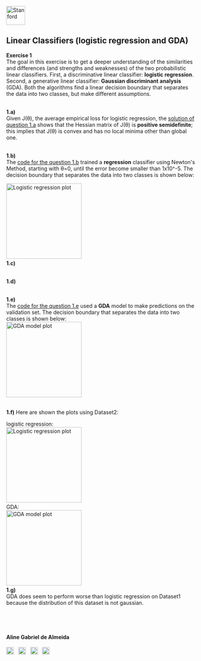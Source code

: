 <a href="https://i.dlpng.com/static/png/498606_preview.png"><img src="https://i.dlpng.com/static/png/498606_preview.png" title="Stanford" alt="Stanford" height="50"></a>

## Linear Classifiers (logistic regression and GDA)  
  
**Exercise 1**  
The goal in this exercise is to get a deeper understanding of the similarities and differences (and strengths and weaknesses) of the two probabilistic linear classifiers. First, a discriminative linear classifier: **logistic regression**. Second, a generative linear classifier: **Gaussian discriminant analysis** (GDA). Both the algorithms find a linear decision boundary that separates the data into two classes, but make different assumptions.  

&nbsp;  
**1.a)**  
Given J(θ), the average empirical loss for logistic regression, the [solution of question 1.a](https://github.com/AlmeidaAlin3/MachineLearning/blob/master/ProblemSet1/Exercise1/ex1_a.md) shows that the Hessian matrix of J(θ) is **positive semidefinite**; this implies that J(θ) is convex and has no local minima other than global one.  

&nbsp;  
**1.b)**  
The [code for the question 1.b](https://github.com/AlmeidaAlin3/MachineLearning/blob/master/ProblemSet1/Exercise1/ex1_b.ipynb) trained a **regression** classifier using Newton's Method, starting with θ=0, until the error become smaller than 1x10^-5. The decision boundary that separates the data into two classes is shown below:  

<a href="https://github.com/AlmeidaAlin3/MachineLearning/blob/master/ProblemSet1/Exercise1/img/1b_plot.png"><img src="https://github.com/AlmeidaAlin3/MachineLearning/blob/master/ProblemSet1/Exercise1/img/1b_plot.png" title="Logistic regression plot" alt="Logistic regression plot" height="200"></a>
&nbsp;  
**1.c)**  

&nbsp;  
**1.d)**  

&nbsp;  
**1.e)**  
The [code for the question 1.e](https://github.com/AlmeidaAlin3/MachineLearning/blob/master/ProblemSet1/Exercise1/ex1_e.ipynb) used a **GDA** model to make predictions on the validation set. The decision boundary that separates the data into two classes is shown below:  
<a href="https://github.com/AlmeidaAlin3/MachineLearning/blob/master/ProblemSet1/Exercise1/img/1e_plot.png"><img src="https://github.com/AlmeidaAlin3/MachineLearning/blob/master/ProblemSet1/Exercise1/img/1e_plot.png" title="GDA model plot" alt="GDA model plot" height="200"></a>

&nbsp;  
**1.f)** 
Here are shown the plots using Dataset2:

logistic regression:  
<a href="https://github.com/AlmeidaAlin3/MachineLearning/blob/master/ProblemSet1/Exercise1/img/1b_plot2.png"><img src="https://github.com/AlmeidaAlin3/MachineLearning/blob/master/ProblemSet1/Exercise1/img/1b_plot2.png" title="Logistic regression plot" alt="Logistic regression plot" height="200"></a>
&nbsp;  
GDA:  
<a href="https://github.com/AlmeidaAlin3/MachineLearning/blob/master/ProblemSet1/Exercise1/img/1e_plot2.png"><img src="https://github.com/AlmeidaAlin3/MachineLearning/blob/master/ProblemSet1/Exercise1/img/1e_plot2.png" title="GDA model plot" alt="GDA model plot" height="200"></a>
&nbsp;  
**1.g)**  
GDA does seem to perform worse than logistic regression on Dataset1 because the distribution of this dataset is not gaussian.

&nbsp;  
---

#### Aline Gabriel de Almeida  
<a href="https://www.linkedin.com/in/alinegalmeida/"><img src="https://cdn3.iconfinder.com/data/icons/logos-and-brands-adobe/512/201_Linkedin-512.png" title="Linkedin: alinegalmeida" alt="https://www.linkedin.com/in/alinegalmeida/" height="20"></a>
&nbsp; <a href="https://www.kaggle.com/almeidaalin3"><img src="https://cdn3.iconfinder.com/data/icons/logos-and-brands-adobe/512/189_Kaggle-512.png" title="Kaggle: almeidaalin3" alt="https://www.kaggle.com/almeidaalin3" height="20"></a>
&nbsp; <a href="mailto:aline.gabriel.almeida@gmail.com"><img src="https://cdn3.iconfinder.com/data/icons/logos-and-brands-adobe/512/147_Gmail-512.png" title="aline.gabriel.almeida@gmail.com" alt="aline.gabriel.almeida@gmail.com" height="20"></a>
&nbsp; <a href="https://github.com/AlmeidaAlin3/"><img src="https://cdn3.iconfinder.com/data/icons/logos-and-brands-adobe/512/142_Github-512.png" title="Github: AlmeidaAlin3" alt="https://github.com/AlmeidaAlin3/" height="20"></a> 
